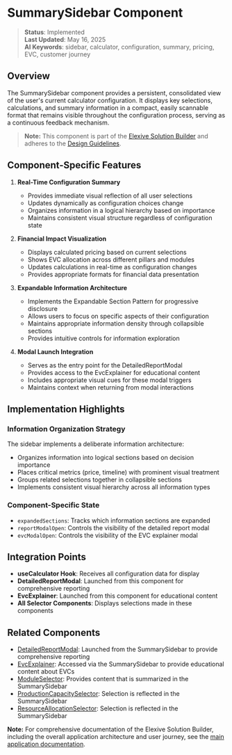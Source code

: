 # SummarySidebar Component

> **Status**: Implemented  
> **Last Updated**: May 16, 2025  
> **AI Keywords**: sidebar, calculator, configuration, summary, pricing, EVC, customer journey

## Overview

The SummarySidebar component provides a persistent, consolidated view of the user's current calculator configuration. It displays key selections, calculations, and summary information in a compact, easily scannable format that remains visible throughout the configuration process, serving as a continuous feedback mechanism.

> **Note:** This component is part of the [Elexive Solution Builder](./CalculatorApp.md) and adheres to the [Design Guidelines](./DesignGuidelines.md).

## Component-Specific Features

1. **Real-Time Configuration Summary**
   - Provides immediate visual reflection of all user selections
   - Updates dynamically as configuration choices change
   - Organizes information in a logical hierarchy based on importance
   - Maintains consistent visual structure regardless of configuration state

2. **Financial Impact Visualization**
   - Displays calculated pricing based on current selections
   - Shows EVC allocation across different pillars and modules
   - Updates calculations in real-time as configuration changes
   - Provides appropriate formats for financial data presentation

3. **Expandable Information Architecture**
   - Implements the Expandable Section Pattern for progressive disclosure
   - Allows users to focus on specific aspects of their configuration
   - Maintains appropriate information density through collapsible sections
   - Provides intuitive controls for information exploration

4. **Modal Launch Integration**
   - Serves as the entry point for the DetailedReportModal
   - Provides access to the EvcExplainer for educational content
   - Includes appropriate visual cues for these modal triggers
   - Maintains context when returning from modal interactions

## Implementation Highlights

### Information Organization Strategy

The sidebar implements a deliberate information architecture:

- Organizes information into logical sections based on decision importance
- Places critical metrics (price, timeline) with prominent visual treatment
- Groups related selections together in collapsible sections
- Implements consistent visual hierarchy across all information types

### Component-Specific State

- `expandedSections`: Tracks which information sections are expanded
- `reportModalOpen`: Controls the visibility of the detailed report modal
- `evcModalOpen`: Controls the visibility of the EVC explainer modal

## Integration Points

- **useCalculator Hook**: Receives all configuration data for display
- **DetailedReportModal**: Launched from this component for comprehensive reporting
- **EvcExplainer**: Launched from this component for educational content
- **All Selector Components**: Displays selections made in these components

## Related Components

- [DetailedReportModal](./DetailedReportModal.md): Launched from the SummarySidebar to provide comprehensive reporting
- [EvcExplainer](./EvcExplainer.md): Accessed via the SummarySidebar to provide educational content about EVCs
- [ModuleSelector](./ModuleSelector.md): Provides content that is summarized in the SummarySidebar
- [ProductionCapacitySelector](./ProductionCapacitySelector.md): Selection is reflected in the SummarySidebar
- [ResourceAllocationSelector](./ResourceAllocationSelector.md): Selection is reflected in the SummarySidebar

**Note:** For comprehensive documentation of the Elexive Solution Builder, including the overall application architecture and user journey, see the [main application documentation](./CalculatorApp.md).